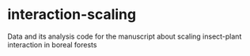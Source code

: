# interaction-scaling
Data and its analysis code for the manuscript about scaling insect-plant interaction in boreal forests
